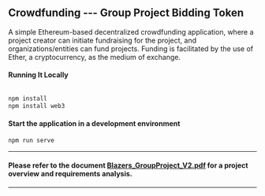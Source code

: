 ## Crowdfunding --- Group Project Bidding Token

A simple Ethereum-based decentralized crowdfunding application, where a project creator can initiate fundraising for the project, and organizations/entities can fund projects. Funding is facilitated by the use of Ether, a cryptocurrency, as the medium of exchange.

#### Running It Locally

```bash

npm install
npm install web3
```

#### Start the application in a development environment

```bash
npm run serve
```

-------------------------------
#### Please refer to the document [Blazers_GroupProject_V2.pdf](https://https://github.com/nuages-clouds/ArtCrowdFunding-Assignment/blob/master/Blazers_GroupProject_V2.pdf) for a project overview and requirements analysis.
-------------------------------
